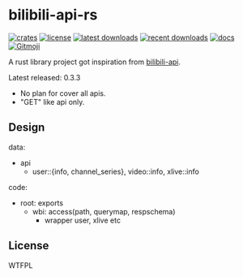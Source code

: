 
# bilibili-api-rs

[![crates](https://img.shields.io/crates/v/bilibili-api-rs)](https://crates.io/crates/bilibili-api-rs)
[![license](https://img.shields.io/crates/l/bilibili-api-rs)](http://www.wtfpl.net/)
[![latest downloads](https://img.shields.io/crates/dv/bilibili-api-rs)](https://crates.io/crates/bilibili-api-rs)
[![recent downloads](https://img.shields.io/crates/dr/bilibili-api-rs)](https://crates.io/crates/bilibili-api-rs)
[![docs](https://img.shields.io/docsrs/bilibili-api-rs)](https://docs.rs/bilibili-api-rs)
<a href="https://gitmoji.dev">
  <img src="https://img.shields.io/badge/gitmoji-%20😜%20😍-FFDD67.svg?style=flat-square" alt="Gitmoji">
</a>

A rust library project got inspiration from [bilibili-api](https://github.com/Passkou/bilibili-api).

Latest released: 0.3.3

- No plan for cover all apis.
- "GET" like api only.


## Design

data:
- api
  - user::{info, channel\_series}, video::info, xlive::info

code:
- root: exports
  - wbi: access(path, querymap, respschema)
    - wrapper user, xlive etc

## License

<a href="http://www.wtfpl.net/"><img
       src="http://www.wtfpl.net/wp-content/uploads/2012/12/wtfpl-badge-4.png"
       width="80" height="15" alt="WTFPL" /></a>
